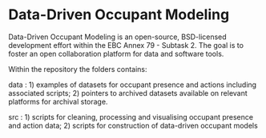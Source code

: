# Data-Driven Occupant Modeling

Data-Driven Occupant Modeling is an open-source, BSD-licensed development effort within the EBC Annex 79 - Subtask 2. The goal is to foster an open collaboration platform for data and software tools.

Within the repository the folders contains:

data : 1) examples of datasets for occupant presence and actions including associated scripts; 2) pointers to archived datasets available on relevant platforms for archival storage. 

src : 1) scripts for cleaning, processing and visualising occupant presence and action data; 2) scripts for construction of data-driven occupant models
